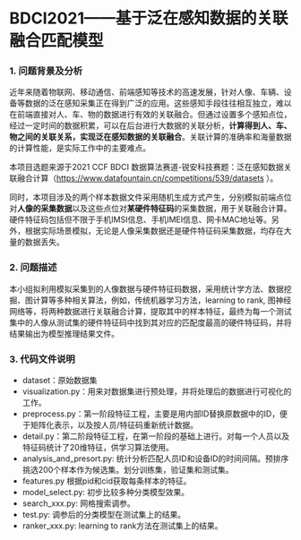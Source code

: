 # BDCI2021——基于泛在感知数据的关联融合匹配模型
### 1. 问题背景及分析

   近年来随着物联网、移动通信、前端感知等技术的高速发展，针对人像、车辆、设备等数据的泛在感知采集正在得到广泛的应用。这些感知手段往往相互独立，难以在前端直接对人、车、物的数据进行有效的关联融合。但通过设置多个感知点位，经过一定时间的数据积累，可以在后台进行大数据的关联分析，<b>计算得到人、车、物之间的关联关系，实现泛在感知数据的关联融合</b>。关联计算的准确率和海量数据的计算性能，是实际工作中的主要难点。

本项目选题来源于2021 CCF BDCI 数据算法赛道-锐安科技赛题：泛在感知数据关联融合计算（https://www.datafountain.cn/competitions/539/datasets ）。

同时，本项目涉及的两个样本数据文件采用随机生成方式产生，分别模拟前端点位对<b>人像的采集数据</b>以及这些点位对<b>某硬件特征码</b>的采集数据，用于关联融合计算。硬件特征码包括但不限于手机IMSI信息、手机IMEI信息、网卡MAC地址等。另外，根据实际场景模拟，无论是人像采集数据还是硬件特征码采集数据，均存在大量的数据丢失。

### 2. 问题描述

本小组拟利用模拟采集到的人像数据与硬件特征码数据，采用统计学方法、数据挖掘、图计算等多种相关算法，例如，传统机器学习方法，learning to rank, 图神经网络等，将两种数据进行关联融合计算，提取其中的样本特征，最终为每一个测试集中的人像从测试集的硬件特征码中找到其对应的匹配度最高的硬件特征码，并将结果输出为模型推理结果文件。

### 3. 代码文件说明
- dataset：原始数据集
- visualization.py：用来对数据集进行预处理，并将处理后的数据进行可视化的工作。
- preprocess.py：第一阶段特征工程，主要是用内部ID替换原数据中的ID，便于矩阵化表示，以及按人员/特征码重新统计数据。
- detail.py：第二阶段特征工程，在第一阶段的基础上进行。对每一个人员以及特征码统计了20维特征，供学习算法使用。
- analysis_and_presort.py: 统计分析匹配人员ID和设备ID的时间间隔。预排序挑选200个样本作为候选集。划分训练集，验证集和测试集。
- features.py 根据pid和cid获取每条样本的特征。
- model_select.py: 初步比较多种分类模型效果。
- search_xxx.py: 网格搜索调参。
- test.py: 调参后的分类模型在测试集上的结果。
- ranker_xxx.py: learning to rank方法在测试集上的结果。
